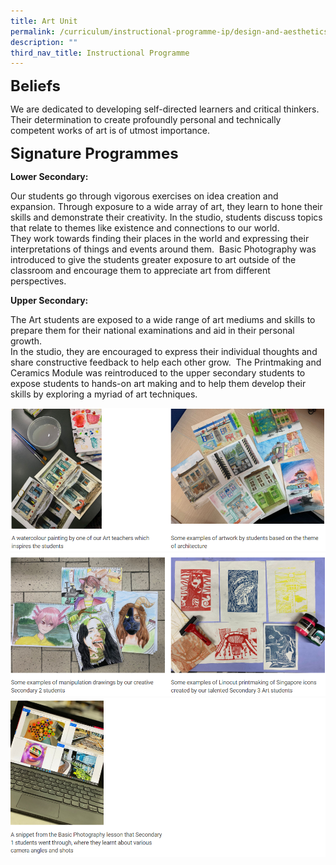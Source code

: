 ```yaml
---
title: Art Unit
permalink: /curriculum/instructional-programme-ip/design-and-aesthetics/art-unit/
description: ""
third_nav_title: Instructional Programme
---
```

**<font size=5>Beliefs</font>**

We are dedicated to developing self-directed learners and critical thinkers. Their determination to create profoundly personal and technically competent works of art is of utmost importance. 

  
**<font size=5>Signature Programmes</font>**

**Lower Secondary:** 

Our students go through vigorous exercises on idea creation and expansion. Through exposure to a wide array of art, they learn to hone their skills and demonstrate their creativity. In the studio, students discuss topics that relate to themes like existence and connections to our world.<br>
They work towards finding their places in the world and expressing their interpretations of things and events around them. 
Basic Photography was introduced to give the students greater exposure to art outside of the classroom and encourage them to appreciate art from different perspectives.

**Upper Secondary:** 

The Art students are exposed to a wide range of art mediums and skills to prepare them for their national examinations and aid in their personal growth.<br>
In the studio, they are encouraged to express their individual thoughts and share constructive feedback to help each other grow. 
The Printmaking and Ceramics Module was reintroduced to the upper secondary students to expose students to hands-on art making and to help them develop their skills by exploring a myriad of art techniques.

![](/images/Curriculum/Art%201.png)
![](/images/Curriculum/Art%202.png)
![](/images/Curriculum/Art%203.png)